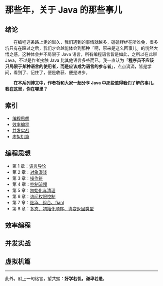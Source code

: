 # 那些年，关于 Java 的那些事儿

## 绪论

　　在编程这条路上走的越久，我们遇到的事情就越多，磕磕绊绊在所难免，很多坑只有在踩过之后，我们才会越能体会到那种「啊，原来是这么回事儿」的恍然大悟之感，这种体会并不局限于 Java 语言，所有编程语言皆是如此，之所以在此聊 Java，不过是作者接触 Java 比其他语言多些而已。我一直认为「**程序员不应该只局限于某种语言的使用者，而是应该成为语言的参与者**」，点点滴滴，皆是学问，看到了、记住了，便是收获、便是进步。

　　**在本系列博文中，作者将和大家一起分享 Java 中那些值得我们了解的事儿，我在这里，你在哪里？**


## 索引

- [编程思想](#编程思想)
- [效率编程](#效率编程)
- [并发实战](#并发实战)
- [虚拟机篇](#虚拟机篇)

## 编程思想

- 第 1 章：[语言导论](https://github.com/guobinhit/java-skills/blob/master/articles/programming-thought/language-guide.md)
- 第 2 章：[对象漫谈](https://github.com/guobinhit/java-skills/blob/master/articles/programming-thought/object-ramble.md)
- 第 3 章：[操作符](https://github.com/guobinhit/java-skills/blob/master/articles/programming-thought/operator.md)
- 第 4 章：[控制流程](https://github.com/guobinhit/java-skills/blob/master/articles/programming-thought/control-process.md)
- 第 5 章：[初始化与清理](https://github.com/guobinhit/java-skills/blob/master/articles/programming-thought/initial-and-clean.md)
- 第 6 章：[访问权限控制](https://github.com/guobinhit/java-skills/blob/master/articles/programming-thought/access-rights.md)
- 第 7 章：[继承、组合、fianl](https://github.com/guobinhit/java-skills/blob/master/articles/programming-thought/reuse-class.md)
- 第 8 章：[多态、初始化顺序、协变返回类型](https://github.com/guobinhit/java-skills/blob/master/articles/programming-thought/polymorphic.md)

## 效率编程


## 并发实战


## 虚拟机篇


----------

此外，附上一句格言，望共勉：**好学若饥，谦卑若愚**。
